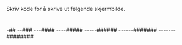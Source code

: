 Skriv kode for å skrive ut følgende skjermbilde.

#
-##
--###
---####
----#####
-----######
------#######
-------########